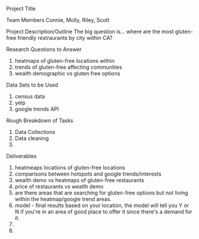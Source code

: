 Project Title 

Team Members
Connie, Molly, Riley, Scott

Project Description/Outline
The big question is... where are the most gluten-free friendly restraurants by city within CA?

Research Questions to Answer
1. heatmaps of gluten-free locations within
2. trends of gluten-free affecting communities
3. wealth demographic vs gluten free options

Data Sets to be Used
1. census data
2. yelp
3. google trends API

Rough Breakdown of Tasks 
1. Data Collections
2. Data cleaning
3. 


Deliverables
1. heatmeaps locations of gluten-free locations
2. comparisons between hotspots and google trends/interests
3. wealth demo vs heatmaps of gluten-free restaurants
4. price of restaurants vs wealth demo 
5. are there areas that are searching for gluten-free options but not living within the heatmap/google trend areas.
6. model - final results based on your location, the model will tell you Y or N if you're in an area of good place to offer it since there's a demand for it.
7.
8.




